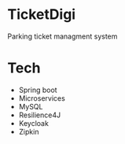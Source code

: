 # TicketDigi
Parking ticket managment system

# Tech

- Spring boot
- Microservices
- MySQL
- Resilience4J
- Keycloak
- Zipkin